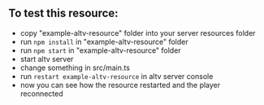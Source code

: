 ## To test this resource:

* copy "example-altv-resource" folder into your server resources folder
* run `npm install` in "example-altv-resource" folder
* run `npm start` in "example-altv-resource" folder
* start altv server
* change something in src/main.ts
* run `restart example-altv-resource` in altv server console
* now you can see how the resource restarted and the player reconnected
